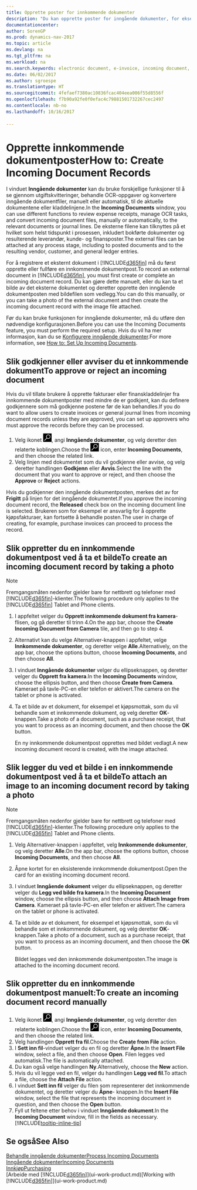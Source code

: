 ```yaml
---
title: Opprette poster for innkommende dokumenter
description: "Du kan opprette poster for inngående dokumenter, for eksempel e-fakturaer, og behandle OCR-oppgaver, e-handel og dokumentutveksling."
documentationcenter: 
author: SorenGP
ms.prod: dynamics-nav-2017
ms.topic: article
ms.devlang: na
ms.tgt_pltfrm: na
ms.workload: na
ms.search.keywords: electronic document, e-invoice, incoming document, OCR, ecommerce, document exchange, import invoice
ms.date: 06/02/2017
ms.author: sgroespe
ms.translationtype: HT
ms.sourcegitcommit: 4fefaef7380ac10836fcac404eea006f55d8556f
ms.openlocfilehash: f7b90a92fe0f0efac4c79881501732267cec2497
ms.contentlocale: nb-no
ms.lasthandoff: 10/16/2017

---
```

# <a name="how-to-create-incoming-document-records"></a><span data-ttu-id="2d2f3-103">Opprette innkommende dokumentposter</span><span class="sxs-lookup"><span data-stu-id="2d2f3-103">How to: Create Incoming Document Records</span></span>
<span data-ttu-id="2d2f3-104">I vinduet **Inngående dokumenter** kan du bruke forskjellige funksjoner til å se gjennom utgiftskvitteringer, behandle OCR-oppgaver og konvertere inngående dokumentfiler, manuelt eller automatisk, til de aktuelle dokumentene eller kladdelinjene.</span><span class="sxs-lookup"><span data-stu-id="2d2f3-104">In the **Incoming Documents** window, you can use different functions to review expense receipts, manage OCR tasks, and convert incoming document files, manually or automatically, to the relevant documents or journal lines.</span></span> <span data-ttu-id="2d2f3-105">De eksterne filene kan tilknyttes på et hvilket som helst tidspunkt i prosessen, inkludert bokførte dokumenter og resulterende leverandør, kunde- og finansposter.</span><span class="sxs-lookup"><span data-stu-id="2d2f3-105">The external files can be attached at any process stage, including to posted documents and to the resulting vendor, customer, and general ledger entries.</span></span>

<span data-ttu-id="2d2f3-106">For å registrere et eksternt dokument i [!INCLUDE[d365fin](includes/d365fin_md.md)] må du først opprette eller fullføre en innkommende dokumentpost.</span><span class="sxs-lookup"><span data-stu-id="2d2f3-106">To record an external document in [!INCLUDE[d365fin](includes/d365fin_md.md)], you must first create or complete an incoming document record.</span></span> <span data-ttu-id="2d2f3-107">Du kan gjøre dette manuelt, eller du kan ta et bilde av det eksterne dokumentet og deretter opprette den inngående dokumentposten med bildefilen som vedlegg.</span><span class="sxs-lookup"><span data-stu-id="2d2f3-107">You can do this manually, or you can take a photo of the external document and then create the incoming document record with the image file attached.</span></span>

<span data-ttu-id="2d2f3-108">Før du kan bruke funksjonen for inngående dokumenter, må du utføre den nødvendige konfigurasjonen.</span><span class="sxs-lookup"><span data-stu-id="2d2f3-108">Before you can use the Incoming Documents feature, you must perform the required setup.</span></span> <span data-ttu-id="2d2f3-109">Hvis du vil ha mer informasjon, kan du se [Konfigurere inngående dokumenter](across-how-setup-income-documents.md).</span><span class="sxs-lookup"><span data-stu-id="2d2f3-109">For more information, see [How to: Set Up Incoming Documents](across-how-setup-income-documents.md).</span></span>

## <a name="to-approve-or-reject-an-incoming-document"></a><span data-ttu-id="2d2f3-110">Slik godkjenner eller avviser du et innkommende dokument</span><span class="sxs-lookup"><span data-stu-id="2d2f3-110">To approve or reject an incoming document</span></span>
<span data-ttu-id="2d2f3-111">Hvis du vil tillate brukere å opprette fakturaer eller finanskladdelinjer fra innkommende dokumentposter med mindre de er godkjent, kan du definere godkjennere som må godkjenne postene før de kan behandles.</span><span class="sxs-lookup"><span data-stu-id="2d2f3-111">If you do want to allow users to create invoices or general journal lines from incoming document records unless they are approved, you can set up approvers who must approve the records before they can be processed.</span></span>

1. <span data-ttu-id="2d2f3-112">Velg ikonet ![Søk etter side eller rapport](media/ui-search/search_small.png "Søk etter side eller rapport"), angi **Inngående dokumenter**, og velg deretter den relaterte koblingen.</span><span class="sxs-lookup"><span data-stu-id="2d2f3-112">Choose the ![Search for Page or Report](media/ui-search/search_small.png "Search for Page or Report icon") icon, enter **Incoming Documents**, and then choose the related link.</span></span>
2. <span data-ttu-id="2d2f3-113">Velg linjen med dokumentet som du vil godkjenne eller avvise, og velg deretter handlingen **Godkjenn** eller **Avvis**.</span><span class="sxs-lookup"><span data-stu-id="2d2f3-113">Select the line with the document that you want to approve or reject, and then choose the **Approve** or **Reject** actions.</span></span>

<span data-ttu-id="2d2f3-114">Hvis du godkjenner den inngående dokumentposten, merkes det av for **Frigitt** på linjen for det inngående dokumentet.</span><span class="sxs-lookup"><span data-stu-id="2d2f3-114">If you approve the incoming document record, the **Released** check box on the incoming document line is selected.</span></span> <span data-ttu-id="2d2f3-115">Brukeren som for eksempel er ansvarlig for å opprette kjøpsfakturaer, kan fortsette å behandle posten.</span><span class="sxs-lookup"><span data-stu-id="2d2f3-115">The user in charge of creating, for example, purchase invoices can proceed to process the record.</span></span>

## <a name="to-create-an-incoming-document-record-by-taking-a-photo"></a><span data-ttu-id="2d2f3-116">Slik oppretter du en innkommende dokumentpost ved å ta et bilde</span><span class="sxs-lookup"><span data-stu-id="2d2f3-116">To create an incoming document record by taking a photo</span></span>
> [!NOTE]  
>   <span data-ttu-id="2d2f3-117">Fremgangsmåten nedenfor gjelder bare for nettbrett og telefoner med [!INCLUDE[d365fin](includes/d365fin_md.md)]-klienter.</span><span class="sxs-lookup"><span data-stu-id="2d2f3-117">The following procedure only applies to the [!INCLUDE[d365fin](includes/d365fin_md.md)] Tablet and Phone clients.</span></span>

1. <span data-ttu-id="2d2f3-118">I appfeltet velger du **Opprett innkommende dokument fra kamera**-flisen, og gå deretter til trinn 4.</span><span class="sxs-lookup"><span data-stu-id="2d2f3-118">On the app bar, choose the **Create Incoming Document from Camera** tile, and then go to step 4.</span></span>
2. <span data-ttu-id="2d2f3-119">Alternativt kan du velge Alternativer-knappen i appfeltet, velge **Innkommende dokumenter**, og deretter velge **Alle**.</span><span class="sxs-lookup"><span data-stu-id="2d2f3-119">Alternatively, on the app bar, choose the options button, choose **Incoming Documents**, and then choose **All**.</span></span>
3. <span data-ttu-id="2d2f3-120">I vinduet **Inngående dokumenter** velger du ellipseknappen, og deretter velger du **Opprett fra kamera**.</span><span class="sxs-lookup"><span data-stu-id="2d2f3-120">In the **Incoming Documents** window, choose the ellipsis button, and then choose **Create from Camera**.</span></span> <span data-ttu-id="2d2f3-121">Kameraet på tavle-PC-en eller telefon er aktivert.</span><span class="sxs-lookup"><span data-stu-id="2d2f3-121">The camera on the tablet or phone is activated.</span></span>
4. <span data-ttu-id="2d2f3-122">Ta et bilde av et dokument, for eksempel et kjøpsmottak, som du vil behandle som et innkommende dokument, og velg deretter **OK**-knappen.</span><span class="sxs-lookup"><span data-stu-id="2d2f3-122">Take a photo of a document, such as a purchase receipt, that you want to process as an incoming document, and then choose the **OK** button.</span></span>

    <span data-ttu-id="2d2f3-123">En ny innkommende dokumentpost opprettes med bildet vedlagt.</span><span class="sxs-lookup"><span data-stu-id="2d2f3-123">A new incoming document record is created, with the image attached.</span></span>

## <a name="to-attach-an-image-to-an-incoming-document-record-by-taking-a-photo"></a><span data-ttu-id="2d2f3-124">Slik legger du ved et bilde i en innkommende dokumentpost ved å ta et bilde</span><span class="sxs-lookup"><span data-stu-id="2d2f3-124">To attach an image to an incoming document record by taking a photo</span></span>
> [!NOTE]  
>   <span data-ttu-id="2d2f3-125">Fremgangsmåten nedenfor gjelder bare for nettbrett og telefoner med [!INCLUDE[d365fin](includes/d365fin_md.md)]-klienter.</span><span class="sxs-lookup"><span data-stu-id="2d2f3-125">The following procedure only applies to the [!INCLUDE[d365fin](includes/d365fin_md.md)] Tablet and Phone clients.</span></span>

1. <span data-ttu-id="2d2f3-126">Velg Alternativer-knappen i appfeltet, velg **Innkommende dokumenter**, og velg deretter **Alle**.</span><span class="sxs-lookup"><span data-stu-id="2d2f3-126">On the app bar, choose the options button, choose **Incoming Documents**, and then choose **All**.</span></span>
2. <span data-ttu-id="2d2f3-127">Åpne kortet for en eksisterende innkommende dokumentpost.</span><span class="sxs-lookup"><span data-stu-id="2d2f3-127">Open the card for an existing incoming document record.</span></span>
3. <span data-ttu-id="2d2f3-128">I vinduet **Inngående dokument** velger du ellipseknappen, og deretter velger du **Legg ved bilde fra kamera**.</span><span class="sxs-lookup"><span data-stu-id="2d2f3-128">In the **Incoming Document** window, choose the ellipsis button, and then choose **Attach Image from Camera**.</span></span> <span data-ttu-id="2d2f3-129">Kameraet på tavle-PC-en eller telefon er aktivert.</span><span class="sxs-lookup"><span data-stu-id="2d2f3-129">The camera on the tablet or phone is activated.</span></span>
4. <span data-ttu-id="2d2f3-130">Ta et bilde av et dokument, for eksempel et kjøpsmottak, som du vil behandle som et innkommende dokument, og velg deretter **OK**-knappen.</span><span class="sxs-lookup"><span data-stu-id="2d2f3-130">Take a photo of a document, such as a purchase receipt, that you want to process as an incoming document, and then choose the **OK** button.</span></span>

    <span data-ttu-id="2d2f3-131">Bildet legges ved den innkommende dokumentposten.</span><span class="sxs-lookup"><span data-stu-id="2d2f3-131">The image is attached to the incoming document record.</span></span>

## <a name="to-create-an-incoming-document-record-manually"></a><span data-ttu-id="2d2f3-132">Slik oppretter du en innkommende dokumentpost manuelt:</span><span class="sxs-lookup"><span data-stu-id="2d2f3-132">To create an incoming document record manually</span></span>
1. <span data-ttu-id="2d2f3-133">Velg ikonet ![Søk etter side eller rapport](media/ui-search/search_small.png "Søk etter side eller rapport"), angi **Inngående dokumenter**, og velg deretter den relaterte koblingen.</span><span class="sxs-lookup"><span data-stu-id="2d2f3-133">Choose the ![Search for Page or Report](media/ui-search/search_small.png "Search for Page or Report icon") icon, enter **Incoming Documents**, and then choose the related link.</span></span>
2. <span data-ttu-id="2d2f3-134">Velg handlingen **Opprett fra fil**.</span><span class="sxs-lookup"><span data-stu-id="2d2f3-134">Choose the **Create from File** action.</span></span>  
3. <span data-ttu-id="2d2f3-135">I **Sett inn fil**-vinduet velger du en fil og deretter **Åpne**.</span><span class="sxs-lookup"><span data-stu-id="2d2f3-135">In the **Insert File** window, select a file, and then choose **Open**.</span></span> <span data-ttu-id="2d2f3-136">Filen legges ved automatisk.</span><span class="sxs-lookup"><span data-stu-id="2d2f3-136">The file is automatically attached.</span></span>
4. <span data-ttu-id="2d2f3-137">Du kan også velge handlingen **Ny**.</span><span class="sxs-lookup"><span data-stu-id="2d2f3-137">Alternatively, choose the **New** action.</span></span>
5. <span data-ttu-id="2d2f3-138">Hvis du vil legge ved en fil, velger du handlingen **Legg ved fil**.</span><span class="sxs-lookup"><span data-stu-id="2d2f3-138">To attach a file, choose the **Attach File** action.</span></span>
6. <span data-ttu-id="2d2f3-139">I vinduet **Sett inn fil** velger du filen som representerer det innkommende dokumentet, og deretter velger du **Åpne**- knappen.</span><span class="sxs-lookup"><span data-stu-id="2d2f3-139">In the **Insert File** window, select the file that represents the incoming document in question, and then choose the **Open** button.</span></span>
7. <span data-ttu-id="2d2f3-140">Fyll ut feltene etter behov i vinduet **Inngående dokument**.</span><span class="sxs-lookup"><span data-stu-id="2d2f3-140">In the **Incoming Document** window, fill in the fields as necessary.</span></span> [!INCLUDE[tooltip-inline-tip](includes/tooltip-inline-tip_md.md)]

## <a name="see-also"></a><span data-ttu-id="2d2f3-141">Se også</span><span class="sxs-lookup"><span data-stu-id="2d2f3-141">See Also</span></span>
[<span data-ttu-id="2d2f3-142">Behandle inngående dokumenter</span><span class="sxs-lookup"><span data-stu-id="2d2f3-142">Process Incoming Documents</span></span>](across-process-income-documents.md)  
[<span data-ttu-id="2d2f3-143">Inngående dokumenter</span><span class="sxs-lookup"><span data-stu-id="2d2f3-143">Incoming Documents</span></span>](across-income-documents.md)  
[<span data-ttu-id="2d2f3-144">Innkjøp</span><span class="sxs-lookup"><span data-stu-id="2d2f3-144">Purchasing</span></span>](purchasing-manage-purchasing.md)  
<span data-ttu-id="2d2f3-145">[Arbeide med [!INCLUDE[d365fin](includes/d365fin_md.md)]](ui-work-product.md)</span><span class="sxs-lookup"><span data-stu-id="2d2f3-145">[Working with [!INCLUDE[d365fin](includes/d365fin_md.md)]](ui-work-product.md)</span></span>


